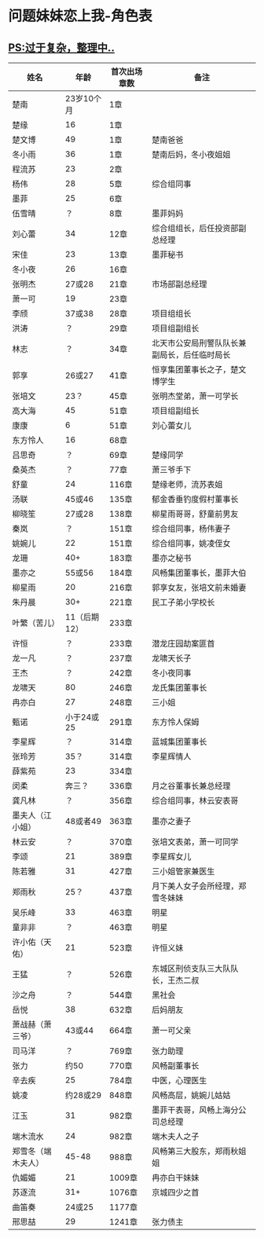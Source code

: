 
# 问题妹妹恋上我-角色表
## <u>PS:过于复杂，整理中..</u>
| 姓名     | 年龄          | 首次出场章数 | 备注                                 |
| -------- | ------------- | ------------ | ------------------------------------ |
| 楚南     | 23岁10个月    | 1章          |                                      |
| 楚缘     | 16            | 1章          |                                      |
| 楚文博   | 49            | 1章          | 楚南爸爸                             |
| 冬小雨   | 36            | 1章          | 楚南后妈，冬小夜姐姐                 |
| 程流苏   | 23            | 2章          |                                      |
| 杨伟     | 28            | 5章          | 综合组同事                           |
| 墨菲     | 25            | 6章          |                                      |
| 伍雪晴   | ？            | 8章          | 墨菲妈妈                             |
| 刘心蕾   | 34            | 12章         | 综合组组长，后任投资部副总经理       |
| 宋佳     | 23            | 13章         | 墨菲秘书                             |
| 冬小夜   | 26            | 16章         |                                      |
| 张明杰   | 27或28        | 21章         | 市场部副总经理                       |
| 萧一可   | 19            | 23章         |                                      |
| 李颀     | 37或38        | 28章         | 项目组组长                           |
| 洪涛     | ？            | 29章         | 项目组副组长                         |
| 林志     | ？            | 34章         | 北天市公安局刑警队队长兼副局长，后任临时局长 |
| 郭享     | 26或27        | 41章         | 恒享集团董事长之子，楚文博学生       |
| 张培文   | 23？          | 45章         | 张明杰堂弟，萧一可学长               |
| 高大海   | 45            | 51章         | 项目组副组长                         |
| 康康     | 6             | 51章         | 刘心蕾女儿                           |
| 东方怜人 | 16            | 68章         |                                      |
| 吕思奇   | ？            | 69章         | 楚缘同学                             |
| 桑英杰   | ？            | 77章         | 萧三爷手下                           |
| 舒童     | 24            | 116章        | 楚缘老师，流苏表姐                   |
| 汤联     | 45或46        | 135章        | 郁金香垂钓度假村董事长               |
| 柳晓笙   | 27或28        | 138章        | 柳星雨哥哥，舒童前男友               |
| 秦岚     | ？            | 151章        | 综合组同事，杨伟妻子                 |
| 姚婉儿   | 22            | 151章        | 综合组同事，姚凌侄女                 |
| 龙珊     | 40+           | 183章        | 墨亦之秘书                           |
| 墨亦之   | 55或56        | 184章        | 风畅集团董事长，墨菲大伯             |
| 柳星雨   | 20            | 216章        | 郭享女友，张培文前未婚妻             |
| 朱丹晨   | 30+           | 221章        | 民工子弟小学校长                     |
| 叶繁（苦儿） | 11（后期12） | 233章        |                                      |
| 许恒     | ？            | 233章        | 潜龙庄园劫案匪首                     |
| 龙一凡   | ？            | 237章        | 龙啸天长子                           |
| 王杰     | ？            | 242章        | 冬小夜同事                           |
| 龙啸天   | 80            | 246章        | 龙氏集团董事长                       |
| 冉亦白   | 27            | 248章        | 三小姐                               |
| 甄诺     | 小于24或25    | 291章        | 东方怜人保姆                         |
| 李星辉   | ？            | 314章        | 蓝城集团董事长                       |
| 张玲芳   | 35？          | 314章        | 李星辉情人                           |
| 薛紫苑   | 23            | 334章        |                                      |
| 闵柔     | 奔三？        | 336章        | 月之谷董事长兼总经理                 |
| 龚凡林   | ？            | 356章        | 综合组同事，林云安表哥               |
| 墨夫人（江小姐） | 48或者49 | 363章        | 墨亦之妻子                           |
| 林云安   | ？            | 370章        | 张培文表弟，萧一可同学               |
| 李颂     | 21            | 389章        | 李星辉女儿                           |
| 陈若雅   | 31            | 427章        | 三小姐管家兼医生                     |
| 郑雨秋   | 25？          | 437章        | 月下美人女子会所经理，郑雪冬妹妹     |
| 吴乐峰   | 33            | 463章        | 明星                                 |
| 童非非   | ？            | 463章        | 明星                                 |
| 许小佑（天佑） | 21      | 523章        | 许恒义妹                             |
| 王猛     | ？            | 526章        | 东城区刑侦支队三大队队长，王杰二叔   |
| 沙之舟   | ？            | 544章        | 黑社会                               |
| 岳悦     | 38            | 632章        | 后妈朋友                             |
| 萧战赫（萧三爷） | 43或44  | 664章        | 萧一可父亲                           |
| 司马洋   | ？            | 769章        | 张力助理                             |
| 张力     | 约50          | 770章        | 风畅副董事长                         |
| 辛去疾   | 25            | 784章        | 中医，心理医生                       |
| 姚凌     | 约28或29      | 848章        | 风畅高层，姚婉儿姑姑                 |
| 江玉     | 31            | 982章        | 墨菲干表哥，风畅上海分公司总经理     |
| 端木流水 | 24            | 982章        | 端木夫人之子                         |
| 郑雪冬（端木夫人） | 45-48 | 988章        | 风畅第三大股东，郑雨秋姐姐           |
| 仇媚媚   | 21            | 1009章       | 冉亦白干妹妹                         |
| 苏逐流   | 31+           | 1076章       | 京城四少之首                         |
| 曲笛奏   | 24或25        | 1177章       |                                      |
| 邢思喆   | 29            | 1241章       | 张力债主                             |
